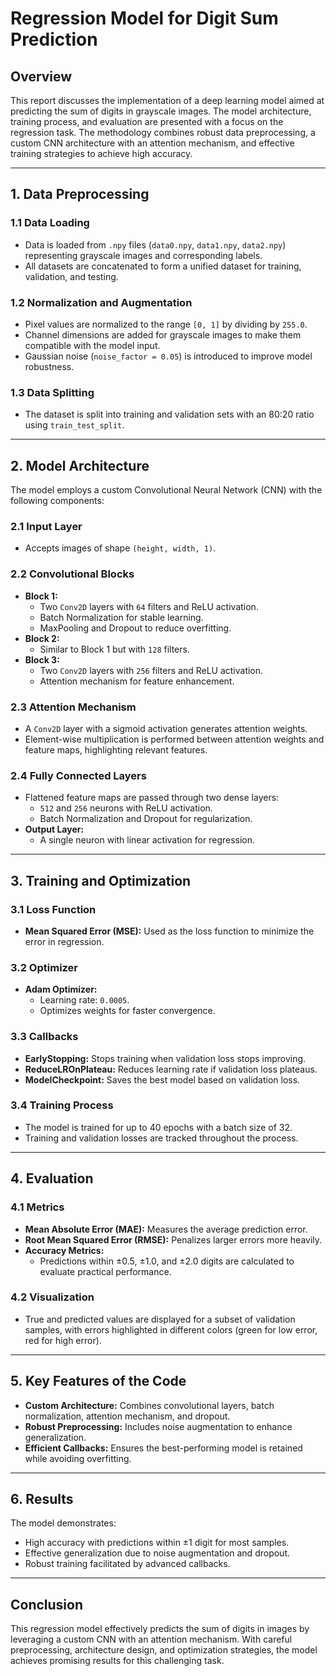 # **Regression Model for Digit Sum Prediction**

## **Overview**
This report discusses the implementation of a deep learning model aimed at predicting the sum of digits in grayscale images. The model architecture, training process, and evaluation are presented with a focus on the regression task. The methodology combines robust data preprocessing, a custom CNN architecture with an attention mechanism, and effective training strategies to achieve high accuracy.

---

## **1. Data Preprocessing**
### **1.1 Data Loading**
- Data is loaded from `.npy` files (`data0.npy`, `data1.npy`, `data2.npy`) representing grayscale images and corresponding labels.
- All datasets are concatenated to form a unified dataset for training, validation, and testing.

### **1.2 Normalization and Augmentation**
- Pixel values are normalized to the range `[0, 1]` by dividing by `255.0`.
- Channel dimensions are added for grayscale images to make them compatible with the model input.
- Gaussian noise (`noise_factor = 0.05`) is introduced to improve model robustness.

### **1.3 Data Splitting**
- The dataset is split into training and validation sets with an 80:20 ratio using `train_test_split`.

---

## **2. Model Architecture**
The model employs a custom Convolutional Neural Network (CNN) with the following components:

### **2.1 Input Layer**
- Accepts images of shape `(height, width, 1)`.

### **2.2 Convolutional Blocks**
- **Block 1:** 
  - Two `Conv2D` layers with `64` filters and ReLU activation.
  - Batch Normalization for stable learning.
  - MaxPooling and Dropout to reduce overfitting.
- **Block 2:** 
  - Similar to Block 1 but with `128` filters.
- **Block 3:**
  - Two `Conv2D` layers with `256` filters and ReLU activation.
  - Attention mechanism for feature enhancement.

### **2.3 Attention Mechanism**
- A `Conv2D` layer with a sigmoid activation generates attention weights.
- Element-wise multiplication is performed between attention weights and feature maps, highlighting relevant features.

### **2.4 Fully Connected Layers**
- Flattened feature maps are passed through two dense layers:
  - `512` and `256` neurons with ReLU activation.
  - Batch Normalization and Dropout for regularization.
- **Output Layer:**
  - A single neuron with linear activation for regression.

---

## **3. Training and Optimization**
### **3.1 Loss Function**
- **Mean Squared Error (MSE):** Used as the loss function to minimize the error in regression.

### **3.2 Optimizer**
- **Adam Optimizer:** 
  - Learning rate: `0.0005`.
  - Optimizes weights for faster convergence.

### **3.3 Callbacks**
- **EarlyStopping:** Stops training when validation loss stops improving.
- **ReduceLROnPlateau:** Reduces learning rate if validation loss plateaus.
- **ModelCheckpoint:** Saves the best model based on validation loss.

### **3.4 Training Process**
- The model is trained for up to 40 epochs with a batch size of 32.
- Training and validation losses are tracked throughout the process.

---

## **4. Evaluation**
### **4.1 Metrics**
- **Mean Absolute Error (MAE):** Measures the average prediction error.
- **Root Mean Squared Error (RMSE):** Penalizes larger errors more heavily.
- **Accuracy Metrics:**
  - Predictions within ±0.5, ±1.0, and ±2.0 digits are calculated to evaluate practical performance.

### **4.2 Visualization**
- True and predicted values are displayed for a subset of validation samples, with errors highlighted in different colors (green for low error, red for high error).

---

## **5. Key Features of the Code**
- **Custom Architecture:** Combines convolutional layers, batch normalization, attention mechanism, and dropout.
- **Robust Preprocessing:** Includes noise augmentation to enhance generalization.
- **Efficient Callbacks:** Ensures the best-performing model is retained while avoiding overfitting.

---

## **6. Results**
The model demonstrates:
- High accuracy with predictions within ±1 digit for most samples.
- Effective generalization due to noise augmentation and dropout.
- Robust training facilitated by advanced callbacks.

---

<!-- ## **7. Suggestions for Improvement**
- Explore additional data augmentation techniques (e.g., rotation, scaling).
- Experiment with advanced attention mechanisms like Squeeze-and-Excitation blocks.
- Fine-tune hyperparameters such as learning rate and dropout rate.

--- -->

## **Conclusion**
This regression model effectively predicts the sum of digits in images by leveraging a custom CNN with an attention mechanism. With careful preprocessing, architecture design, and optimization strategies, the model achieves promising results for this challenging task.

